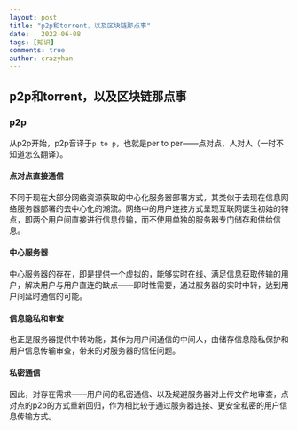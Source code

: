 ```yaml
---
layout: post
title: "p2p和torrent，以及区块链那点事"
date:   2022-06-08
tags: [知识]
comments: true
author: crazyhan
---
```


## p2p和torrent，以及区块链那点事

### p2p

从p2p开始，p2p音译于`p to p`，也就是per to per——点对点、人对人（一时不知道怎么翻译）。

#### 点对点直接通信

不同于现在大部分网络资源获取的中心化服务器部署方式，其类似于去现在信息网络服务器部署的去中心化的潮流。网络中的用户连接方式呈现互联网诞生初始的特点，即两个用户间直接进行信息传输，而不使用单独的服务器专门储存和供给信息。

#### 中心服务器

中心服务器的存在，即是提供一个虚拟的，能够实时在线、满足信息获取传输的用户，解决用户与用户直连的缺点——即时性需要，通过服务器的实时中转，达到用户间延时通信的可能。

#### 信息隐私和审查

也正是服务器提供中转功能，其作为用户间通信的中间人，由储存信息隐私保护和用户信息传输审查，带来的对服务器的信任问题。

#### 私密通信

因此，对存在需求——用户间的私密通信、以及规避服务器对上传文件地审查，点对点的p2p的方式重新回归，作为相比较于通过服务器连接、更安全私密的用户信息传输方式。
